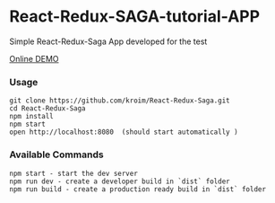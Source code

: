 # React-Redux-SAGA-tutorial-APP
Simple React-Redux-Saga App  developed for the test

[Online DEMO](https://sagatutorialapp.netlify.app/)

### Usage

```
git clone https://github.com/kroim/React-Redux-Saga.git
cd React-Redux-Saga
npm install
npm start
open http://localhost:8080  (should start automatically )
```

### Available Commands

```
npm start - start the dev server
npm run dev - create a developer build in `dist` folder
npm run build - create a production ready build in `dist` folder
```
